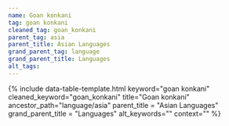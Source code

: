 ```yaml
---
name: Goan konkani
tag: goan konkani
cleaned_tag: goan_konkani
parent_tag: asia
parent_title: Asian Languages
grand_parent_tag: language
grand_parent_title: Languages
alt_tags: 
---
```


{% include data-table-template.html 
  keyword="goan konkani" 
  cleaned_keyword="goan_konkani" 
  title="Goan konkani"
  ancestor_path="language/asia" 
  parent_title = "Asian Languages"
  grand_parent_title = "Languages"
  alt_keywords=""
  context=""
%}

